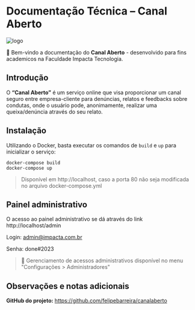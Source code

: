 Documentação Técnica – Canal Aberto
===

![logo](https://felipegallo.s3.sa-east-1.amazonaws.com/fit/software-product/logo-canal-aberto-fit.png)

🚀 Bem-vindo a documentação do **Canal Aberto** - desenvolvido para fins academicos na Faculdade Impacta Tecnologia.
  

## Introdução

O **“Canal Aberto”** é um serviço online que visa proporcionar um canal seguro entre empresa-cliente para denúncias, relatos e feedbacks sobre condutas, onde o usuário pode, anonimamente, realizar uma queixa/denúncia através do seu relato. 

## Instalação
Utilizando o Docker, basta executar os comandos de ```build``` e  ```up``` para inicializar o serviço:

```
docker-compose build
docker-compose up
```

> Disponível em http://localhost, caso a porta 80 não seja modificada no arquivo docker-compose.yml


## Painel administrativo

O acesso ao painel administrativo se dá através do link http://localhost/admin

Login: admin@impacta.com.br

Senha: done#2023

> 🔐 Gerenciamento de acessos administrativos disponível no menu "Configurações > Administradores"

## Observações e notas adicionais

**GitHub do projeto:** https://github.com/felipebarreira/canalaberto

